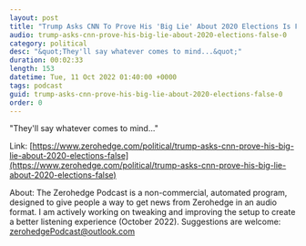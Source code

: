 ```yaml
---
layout: post
title: "Trump Asks CNN To Prove His 'Big Lie' About 2020 Elections Is False"
audio: trump-asks-cnn-prove-his-big-lie-about-2020-elections-false-0
category: political
desc: "&quot;They'll say whatever comes to mind...&quot;"
duration: 00:02:33
length: 153
datetime: Tue, 11 Oct 2022 01:40:00 +0000
tags: podcast
guid: trump-asks-cnn-prove-his-big-lie-about-2020-elections-false-0
order: 0
---
```

&quot;They'll say whatever comes to mind...&quot;

Link: [https://www.zerohedge.com/political/trump-asks-cnn-prove-his-big-lie-about-2020-elections-false](https://www.zerohedge.com/political/trump-asks-cnn-prove-his-big-lie-about-2020-elections-false)

About: The Zerohedge Podcast is a non-commercial, automated program, designed to give people a way to get news from Zerohedge in an audio format.  I am actively working on tweaking and improving the setup to create a better listening experience (October 2022).  Suggestions are welcome: [zerohedgePodcast@outlook.com](mailto:zerohedgePodcast@outlook.com)